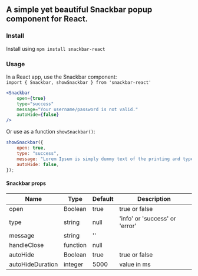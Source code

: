 ## A simple yet beautiful Snackbar popup component for React.

### Install


Install using `npm install snackbar-react`

### Usage 

In a React app, use the Snackbar component:  
`import { Snackbar, showSnackbar } from 'snackbar-react'`

```jsx
<Snackbar
    open={true}
    type="success"
    message="Your username/password is not valid."
    autoHide={false}
/>
```
Or use as a function `showSnackbar()`: 

```js
showSnackbar({
    open: true,
    type: "success",
    message: "Lorem Ipsum is simply dummy text of the printing and typesetting industry.",
    autoHide: false,
});
```

#### Snackbar props

| Name             | Type     | Default | Description                    |
| ---------------- | -------- | ------- | ------------------------------ |
| open             | Boolean  | true    | true or false                  |
| type             | string   | null    | 'info' or 'success' or 'error' |
| message          | string   | ''      |                                |
| handleClose      | function | null    |                                |
| autoHide         | Boolean  | true    | true or false                  |
| autoHideDuration | integer  | 5000    | value in ms                    |

